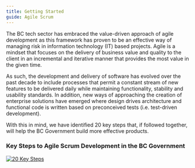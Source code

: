 ```yaml
---
title: Getting Started
guide: Agile Scrum
---
```


The BC tech sector has embraced the value-driven approach of agile development as this framework has proven to be an effective way of managing risk in information technology (IT) based projects. Agile is a mindset that focuses on the delivery of business value and quality to the client in an incremental and iterative manner that provides the most value in the given time.

As such, the development and delivery of software has evolved over the past decade to include processes that permit a constant stream of new features to be delivered daily while maintaining functionality, stability and usability standards. In addition, new ways of approaching the creation of enterprise solutions have emerged where design drives architecture and functional code is written based on preconceived tests (i.e. test-driven development).

With this in mind, we have identified 20 key steps that, if followed together, will help the BC Government build more effective products.

### Key Steps to Agile Scrum Development in the BC Government

[![20 Key Steps]({{site.baseurl}}/static/img/20steps.jpg)]({{site.baseurl}}/static/img/20steps.jpg)
